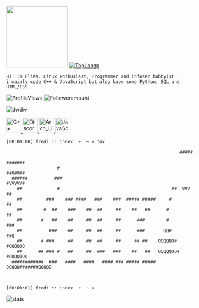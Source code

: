 <img src="https://thumbs.gfycat.com/ZigzagPiercingAphid-size_restricted.gif" height="165">  [![TopLangs](https://github-readme-stats.vercel.app/api/top-langs/?username=oveeauki&hide=php,html,shell&layout=compact)](https://github.com/oveeauki) 
```
Hi! Im Elias. Linux enthusiast, Programmer and infosec hobbyist
i mainly code C++ & JavaScript but also know some Python, SQL and HTML/CSS.                                   
```

![ProfileViews](https://komarev.com/ghpvc/?username=oveeauki&style=flat-square) ![Followeramount](https://img.shields.io/github/stars/oveeauki?label=Stars)


![dwdw](https://tryhackme-badges.s3.amazonaws.com/oveeauki.png)

<p align="left"> <a href="https://cplusplus.com/" target="_blank"> <img src="https://cdn.discordapp.com/attachments/667446707826458654/787737963248746526/cpp.png" alt="C++" width="40" height="40"/> </a>  <a href="https://discordapp.com/users/300648311067508754/" target="_blank"> <img src="https://www.freepnglogos.com/uploads/discord-logo-png/concours-discord-cartes-voeux-fortnite-france-6.png" alt="Discord" width="40" height="40"/> </a> <a href="https://archlinux.org" target="_blank"> <img src="https://cdn.icon-icons.com/icons2/2699/PNG/512/archlinux_logo_icon_167835.png" alt="Arch_Linux" width="40" height="40"/> </a> <a href="https://nodejs.org/en/" target="https://www.javascript.com/"> <img src="https://upload.wikimedia.org/wikipedia/commons/thumb/9/99/Unofficial_JavaScript_logo_2.svg/512px-Unofficial_JavaScript_logo_2.svg.png?20141107110902" alt="JavaScript" width="40" height="40"/> </a> 
 

```
[00:00:00] fredi :: index  ➜  ~ » tux

                                                                 #####
                                                                #######
                   #                                            ##O#O##
  ######          ###                                           #VVVVV#
    ##             #                                          ##  VVV  ##
    ##         ###    ### ####   ###    ###  ##### #####     #          ##
    ##        #  ##    ###    ##  ##     ##    ##   ##      #            ##
    ##       #   ##    ##     ##  ##     ##      ###        #            ###
    ##          ###    ##     ##  ##     ##      ###       QQ#           ##Q
    ##       # ###     ##     ##  ##     ##     ## ##    QQQQQQ#       #QQQQQQ
    ##      ## ### #   ##     ##  ###   ###    ##   ##   QQQQQQQ#     #QQQQQQQ
  ############  ###   ####   ####   #### ### ##### #####   QQQQQ#######QQQQQ



[00:00:01] fredi :: index  ➜  ~ » 
```

![stats](https://activity-graph.herokuapp.com/graph?username=oveeauki&theme=xcode&hide_border=true&area=false&radius=6&custom_title=Activity)

